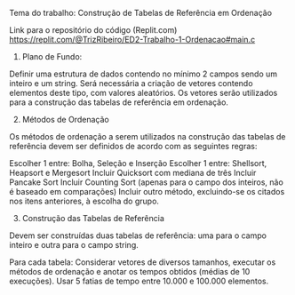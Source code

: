 Tema do trabalho: Construção de Tabelas de Referência em Ordenação

Link para o repositório do código (Replit.com)
https://replit.com/@TrizRibeiro/ED2-Trabalho-1-Ordenacao#main.c

1) Plano de Fundo: 

Definir uma estrutura de dados contendo no mínimo 2 campos sendo um inteiro e um string. 
Será necessária a criação de vetores contendo elementos deste tipo, com valores aleatórios. 
Os vetores serão utilizados para a construção das tabelas de referência em ordenação.

2) Métodos de Ordenação

Os métodos de ordenação a serem utilizados na construção das tabelas de referência devem ser definidos de acordo com as seguintes regras:

Escolher 1 entre: Bolha, Seleção e Inserção 
Escolher 1 entre: Shellsort, Heapsort e Mergesort
Incluir Quicksort com mediana de três
Incluir Pancake Sort
Incluir Counting Sort (apenas para o campo dos inteiros, não é baseado em comparações)
Incluir outro método, excluindo-se os citados nos itens anteriores, à escolha do grupo.

3) Construção das Tabelas de Referência

Devem ser construídas duas tabelas de referência: uma para o campo inteiro e outra para o campo string.

Para cada tabela: Considerar vetores de diversos tamanhos, executar os métodos de ordenação e anotar os tempos obtidos (médias de 10 execuções).
Usar 5 fatias de tempo entre 10.000 e 100.000 elementos.
